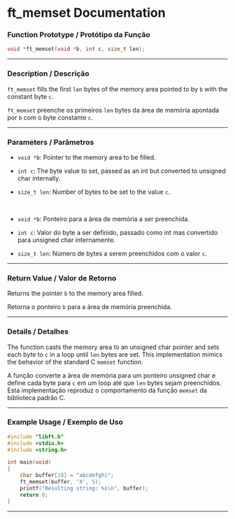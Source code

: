 # ft\_memset Documentation

### Function Prototype / Protótipo da Função

```c
void *ft_memset(void *b, int c, size_t len);
```

---

### Description / Descrição

`ft_memset` fills the first `len` bytes of the memory area pointed to by `b` with the constant byte `c`.

`ft_memset` preenche os primeiros `len` bytes da área de memória apontada por `b` com o byte constante `c`.

---

### Parameters / Parâmetros

- `void *b`: Pointer to the memory area to be filled.

- `int c`: The byte value to set, passed as an int but converted to unsigned char internally.

- `size_t len`: Number of bytes to be set to the value `c`.
  
&nbsp;

- `void *b`: Ponteiro para a área de memória a ser preenchida.

- `int c`: Valor do byte a ser definido, passado como int mas convertido para unsigned char internamente.

- `size_t len`: Número de bytes a serem preenchidos com o valor `c`.

---

### Return Value / Valor de Retorno

Returns the pointer `b` to the memory area filled.

Retorna o ponteiro `b` para a área de memória preenchida.

---

### Details / Detalhes

The function casts the memory area to an unsigned char pointer and sets each byte to `c` in a loop until `len` bytes are set.
This implementation mimics the behavior of the standard C `memset` function.

A função converte a área de memória para um ponteiro unsigned char e define cada byte para `c` em um loop até que `len` bytes sejam preenchidos.
Esta implementação reproduz o comportamento da função `memset` da biblioteca padrão C.

---

### Example Usage / Exemplo de Uso

```c
#include "libft.h"
#include <stdio.h>
#include <string.h>

int main(void)
{
    char buffer[10] = "abcdefghi";
    ft_memset(buffer, 'X', 5);
    printf("Resulting string: %s\n", buffer);
    return 0;
}
```

---
